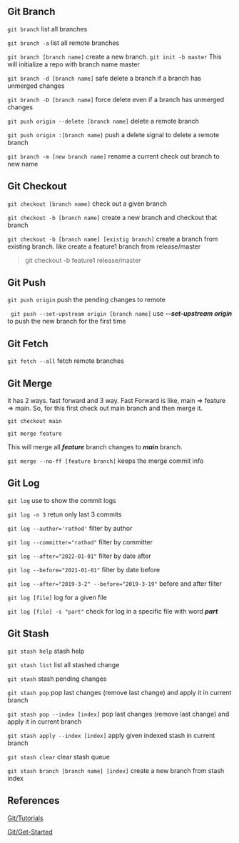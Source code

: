 ## Git Branch

``git branch`` list all branches

``git branch -a`` list all remote branches

``git branch [branch name]`` create a new branch.  ``git init -b master`` This will initialize a repo with branch name master

``git branch -d [branch name]`` safe delete a branch if a branch has unmerged changes

``git branch -D [branch name]`` force delete even if a branch has unmerged changes

``git push origin --delete [branch name]`` delete a remote branch

``git push origin :[branch name]`` push a delete signal to delete a remote branch

``git branch -m [new branch name]`` rename a current check out branch to new name


## Git Checkout

``git checkout [branch name]`` check out a given branch

``git checkout -b [branch name]`` create a new branch and checkout that branch

``git checkout -b [branch name] [existig branch]`` create a branch from existing branch. like create a feature1 branch from release/master

> git checkout -b feature1 release/master


## Git Push

``git push origin`` push the pending changes to remote

`` git push --set-upstream origin [branch name]`` use ***--set-upstream origin*** to push the new branch for the first time

## Git Fetch

``git fetch --all`` fetch remote branches

## Git Merge

it has 2 ways. fast forward and 3 way. Fast Forward is like, main => feature => main. So, for this first check out main branch and then merge it.

``git checkout main``

``git merge feature`` 

This will merge all ***feature*** branch changes to ***main*** branch.

``git merge --no-ff [feature branch]`` keeps the merge commit info 

## Git Log
``git log`` use to show the commit logs

``git log -n 3`` retun only last 3 commits

``git log --author='rathod'`` filter by author

``git log --committer="rathod"`` filter by committer

``git log --after="2022-01-01"`` filter by date after

``git log --before="2021-01-01"`` filter by date before

``git log --after="2019-3-2" --before="2019-3-19"`` before and after filter

``git log [file]`` log for a given file

``git log [file] -s "part"`` check for log in a specific file with word ***part***

## Git Stash
``git stash help`` stash help

``git stash list`` list all stashed change

``git stash`` stash pending changes

``git stash pop`` pop last changes (remove last change) and apply it in current branch

``git stash pop --index [index]`` pop last changes (remove last change) and apply it in current branch

``git stash apply --index [index]`` apply given indexed stash in current branch

``git stash clear`` clear stash queue

``git stash branch [branch name] [index]`` create a new branch from stash index


## References

[Git/Tutorials](https://www.atlassian.com/git/tutorials/using-branches)

[Git/Get-Started](https://docs.github.com/en/get-started/importing-your-projects-to-github/importing-source-code-to-github/adding-an-existing-project-to-github-using-the-command-line)